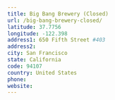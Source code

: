 ```yaml
---
title: Big Bang Brewery (Closed)
url: /big-bang-brewery-closed/
latitude: 37.7756
longitude: -122.398
address1: 650 Fifth Street #403
address2: 
city: San Francisco
state: California
code: 94107
country: United States
phone: 
website: 
---
```


